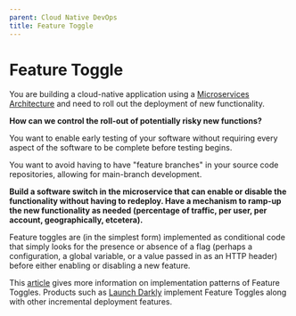 ```yaml
---
parent: Cloud Native DevOps
title: Feature Toggle
---
```

Feature Toggle
===

You are building a cloud-native application using a [Microservices Architecture](../Microservices/Microservices-Architecture.md) and need to roll out the deployment of new functionality.

**How can we control the roll-out of potentially risky new functions?**

You want to enable early testing of your software without requiring every aspect of the software to be complete before testing begins.

You want to avoid having to have "feature branches" in your source code repositories, allowing for main-branch development.

**Build a software switch in the microservice that can enable or disable the functionality without having to redeploy. Have a mechanism to ramp-up the new functionality as needed (percentage of traffic, per user, per account, geographically, etcetera).**

Feature toggles are (in the simplest form) implemented as conditional code that simply looks for the presence or absence of a flag (perhaps a configuration, a global variable, or a value passed in as an HTTP header) before either enabling or disabling a new feature.

This [article](https://martinfowler.com/articles/feature-toggles.html) gives more information on implementation patterns of Feature Toggles.  Products such as [Launch Darkly](https://launchdarkly.com) implement Feature Toggles along with other incremental deployment features. 
